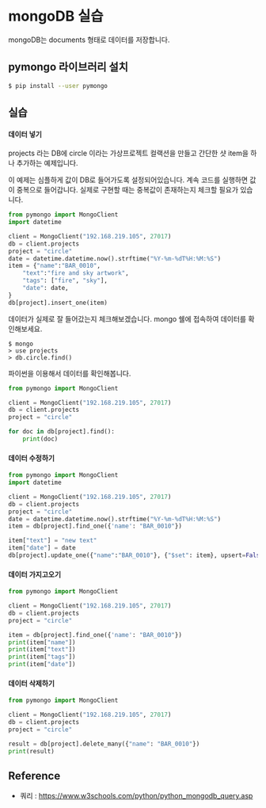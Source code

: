 # mongoDB 실습

mongoDB는 documents 형태로 데이터를 저장합니다.

## pymongo 라이브러리 설치

```bash
$ pip install --user pymongo
```

## 실습

#### 데이터 넣기
projects 라는 DB에 circle 이라는 가상프로젝트 컬랙션을 만들고 간단한 샷 item을 하나 추가하는 예제입니다.

이 예제는 심플하게 값이 DB로 들어가도록 설정되어있습니다.
계속 코드를 실행하면 값이 중복으로 들어갑니다.
실제로 구현할 때는 중복값이 존재하는지 체크할 필요가 있습니다.

```python
from pymongo import MongoClient
import datetime

client = MongoClient("192.168.219.105", 27017)
db = client.projects
project = "circle"
date = datetime.datetime.now().strftime("%Y-%m-%dT%H:%M:%S")
item = {"name":"BAR_0010",
	"text":"fire and sky artwork",
	"tags": ["fire", "sky"],
	"date": date,
}
db[project].insert_one(item)
```

데이터가 실제로 잘 들어갔는지 체크해보겠습니다. mongo 쉘에 접속하여 데이터를 확인해보세요.

```
$ mongo
> use projects
> db.circle.find()
```

파이썬을 이용해서 데이터를 확인해봅니다.
```python
from pymongo import MongoClient

client = MongoClient("192.168.219.105", 27017)
db = client.projects
project = "circle"

for doc in db[project].find():
	print(doc) 
```

#### 데이터 수정하기

```python
from pymongo import MongoClient
import datetime

client = MongoClient("192.168.219.105", 27017)
db = client.projects
project = "circle"
date = datetime.datetime.now().strftime("%Y-%m-%dT%H:%M:%S")
item = db[project].find_one({'name': "BAR_0010"})

item["text"] = "new text"
item["date"] = date
db[project].update_one({"name":"BAR_0010"}, {"$set": item}, upsert=False)
```

#### 데이터 가지고오기

```python
from pymongo import MongoClient

client = MongoClient("192.168.219.105", 27017)
db = client.projects
project = "circle"

item = db[project].find_one({'name': "BAR_0010"})
print(item["name"])
print(item["text"])
print(item["tags"])
print(item["date"])
```

#### 데이터 삭제하기

```python
from pymongo import MongoClient

client = MongoClient("192.168.219.105", 27017)
db = client.projects
project = "circle"

result = db[project].delete_many({"name": "BAR_0010"})
print(result)
```

## Reference
- 쿼리 : https://www.w3schools.com/python/python_mongodb_query.asp
